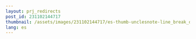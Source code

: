 ```yaml
---
layout: prj_redirects
post_id: 231102144717
thumbnail: /assets/images/231102144717/es-thumb-unclesnote-line_break_differences_windows_and_linux_eol_check_and_git_repo_sync.png
lang: es
---
```

